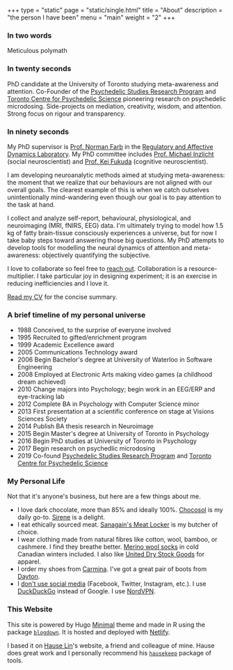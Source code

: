 +++
type = "static"
page = "static/single.html"
title = "About"
description = "the person I have been"
menu = "main"
weight = "2"
+++

<!-- <img align="right" width="180" height="330" src="../attachments/icon.png"> Comment --> 

### In two words

Meticulous polymath

### In twenty seconds

PhD candidate at the University of Toronto studying meta-awareness and attention. Co-Founder of the [Psychedelic Studies Research Program](https://www.utm.utoronto.ca/psychedelics/) and [Toronto Centre for Psychedelic Science](https://psychedelicscience.ca) pioneering research on psychedelic microdosing. Side-projects on mediation, creativity, wisdom, and attention. Strong focus on rigour and transparency.

### In ninety seconds

My PhD supervisor is [Prof. Norman Farb](https://www.utm.utoronto.ca/psychology/faculty-staff/farb-norman) in the [Regulatory and Affective Dynamics Laboratory](https://www.radlab.zone/). My PhD committee includes [Prof. Michael Inzlicht](http://michaelinzlicht.com/)  (social neuroscientist) and [Prof. Kei Fukuda](https://www.utm.utoronto.ca/psychology/faculty-staff/fukuda-keisuke) (cognitive neuroscientist).

I am developing neuroanalytic methods aimed at studying meta-awareness: the moment that we realize that our behaviours are not aligned with our overall goals. The clearest example of this is when we catch outselves unintentionally mind-wandering even though our goal is to pay attention to the task at hand. 

I collect and analyze self-report, behavioural, physiological, and neuroimaging (MRI, fNIRS, EEG) data. I'm ultimately trying to model how 1.5 kg of fatty brain-tissue consciously experiences a universe, but for now I take baby steps toward answering those big questions. My PhD attempts to develop tools for modelling the neural dynamics of attention and meta-awareness: objectively quantifying the subjective.

I love to collaborate so feel free to [reach out](mailto:thomas.anderson@radlab.zone). Collaboration is a resource-multiplier. I take particular joy in designing experiment; it is an exercise in reducing inefficiencies and I love it.

[Read my CV](https://1drv.ms/b/s!Avbd3naclSvRgYkflsH-JkHcCr6epQ) for the concise summary.

### A brief timeline of my personal universe

* 1988 Conceived, to the surprise of everyone involved  
* 1995 Recruited to gifted/enrichment program  
* 1999 Academic Excellence award  
* 2005 Communications Technology award  
* 2006 Begin Bachelor's degree at University of Waterloo in Software Engineering  
* 2008 Employed at Electronic Arts making video games (a childhood dream achieved)  
* 2010 Change majors into Psychology; begin work in an EEG/ERP and eye-tracking lab  
* 2012 Complete BA in Psychology with Computer Science minor  
* 2013 First presentation at a scientific conference on stage at Visions Sciences Society  
* 2014 Publish BA thesis research in Neuroimage  
* 2015 Begin Master's degree at University of Toronto in Psychology  
* 2016 Begin PhD studies at University of Toronto in Psychology  
* 2017 Begin research on psychedlic microdosing  
* 2019 Co-found [Psychedelic Studies Research Program](https://www.utm.utoronto.ca/psychedelics/) and [Toronto Centre for Psychedelic Science](https://psychedelicscience.ca)  


### My Personal Life

Not that it's anyone's business, but here are a few things about me.

* I love dark chocolate, more than 85% and ideally 100%. [Chocosol](https://chocosoltraders.com/collections/shop-now/products/100-gratitude-csbar) is my daily go-to. [Sirene](https://sirenechocolate.com/products/100) is a delight.  
* I eat ethically sourced meat. [Sanagain's Meat Locker](http://www.sanagansmeatlocker.com/) is my butcher of choice.  
* I wear clothing made from natural fibres like cotton, wool, bamboo, or cashmere. I find they breathe better. [Merino wool socks](https://www.greatsox.com/collections/merino) in cold Canadian winters included. I also like [United Dry Stock Goods](https://unitedstockdrygoods.com/) for apparel.  
* I order my shoes from [Carmina](https://www.carminashoemaker.com/men-shoes). I've got a great pair of boots from [Dayton](https://www.daytonboots.com/collections/men/products/service-boot).  
* I [don't use social media](https://www.youtube.com/watch?v=PMotykw0SIk&t=21m22s) (Facebook, Twitter, Instagram, etc.). I use [DuckDuckGo](https://duckduckgo.com/) instead of Google. I use [NordVPN](https://nordvpn.com/).  



### This Website

This site is powered by Hugo [Minimal](https://themes.gohugo.io/minimal/) theme and made in R using the package [`blogdown`](https://bookdown.org/yihui/blogdown/). It is hosted and deployed with [Netlify](https://www.netlify.com/).

I based it on [Hause Lin](https://hauselin.com)'s website, a friend and colleague of mine. Hause does great work and I personally recommend his [`hausekeep`](https://hauselin.github.io/hausekeep/) package of tools. 

